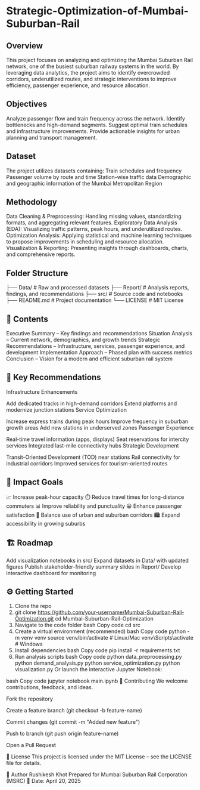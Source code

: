 # Strategic-Optimization-of-Mumbai-Suburban-Rail
## Overview
This project focuses on analyzing and optimizing the Mumbai Suburban Rail network, one of the busiest suburban railway systems in the world. By leveraging data analytics, the project aims to identify overcrowded corridors, underutilized routes, and strategic interventions to improve efficiency, passenger experience, and resource allocation.

## Objectives
Analyze passenger flow and train frequency across the network.
Identify bottlenecks and high-demand segments.
Suggest optimal train schedules and infrastructure improvements.
Provide actionable insights for urban planning and transport management.
## Dataset
The project utilizes datasets containing:
Train schedules and frequency
Passenger volume by route and time
Station-wise traffic data
Demographic and geographic information of the Mumbai Metropolitan Region

## Methodology
Data Cleaning & Preprocessing: Handling missing values, standardizing formats, and aggregating relevant features.
Exploratory Data Analysis (EDA): Visualizing traffic patterns, peak hours, and underutilized routes.
Optimization Analysis: Applying statistical and machine learning techniques to propose improvements in scheduling and resource allocation.
Visualization & Reporting: Presenting insights through dashboards, charts, and comprehensive reports.

## Folder Structure
 ├── Data/ # Raw and processed datasets 
 ├── Report/ # Analysis reports, findings, and recommendations
 ├── src/ # Source code and notebooks
 ├── README.md # Project documentation 
 └── LICENSE # MIT License

## 📖 Contents
Executive Summary – Key findings and recommendations
Situation Analysis – Current network, demographics, and growth trends
Strategic Recommendations – Infrastructure, services, passenger experience, and development
Implementation Approach – Phased plan with success metrics
Conclusion – Vision for a modern and efficient suburban rail system
## 🎯 Key Recommendations
Infrastructure Enhancements

Add dedicated tracks in high-demand corridors
Extend platforms and modernize junction stations
Service Optimization

Increase express trains during peak hours
Improve frequency in suburban growth areas
Add new stations in underserved zones
Passenger Experience

Real-time travel information (apps, displays)
Seat reservations for intercity services
Integrated last-mile connectivity hubs
Strategic Development

Transit-Oriented Development (TOD) near stations
Rail connectivity for industrial corridors
Improved services for tourism-oriented routes

## 🚉 Impact Goals
📈 Increase peak-hour capacity
⏱️ Reduce travel times for long-distance commuters
📊 Improve reliability and punctuality
😀 Enhance passenger satisfaction
🌆 Balance use of urban and suburban corridors
🏙️ Expand accessibility in growing suburbs
## 🏗️ Roadmap
 Add visualization notebooks in src/
 Expand datasets in Data/ with updated figures
 Publish stakeholder-friendly summary slides in Report/
 Develop interactive dashboard for monitoring
 
## ⚙️ Getting Started
1. Clone the repo
2. git clone https://github.com/your-username/Mumbai-Suburban-Rail-Optimization.git
cd Mumbai-Suburban-Rail-Optimization
2. Navigate to the code folder
bash
Copy code
cd src
3. Create a virtual environment (recommended)
bash
Copy code
python -m venv venv
source venv/bin/activate   # Linux/Mac
venv\Scripts\activate      # Windows
4. Install dependencies
bash
Copy code
pip install -r requirements.txt
5. Run analysis scripts
bash
Copy code
python data_preprocessing.py
python demand_analysis.py
python service_optimization.py
python visualization.py
Or launch the interactive Jupyter Notebook:

bash
Copy code
jupyter notebook main.ipynb
🤝 Contributing
We welcome contributions, feedback, and ideas.

Fork the repository

Create a feature branch (git checkout -b feature-name)

Commit changes (git commit -m "Added new feature")

Push to branch (git push origin feature-name)

Open a Pull Request

📜 License
This project is licensed under the MIT License – see the LICENSE file for details.

👤 Author
Rushikesh Khot
Prepared for Mumbai Suburban Rail Corporation (MSRC)
📅 Date: April 20, 2025


